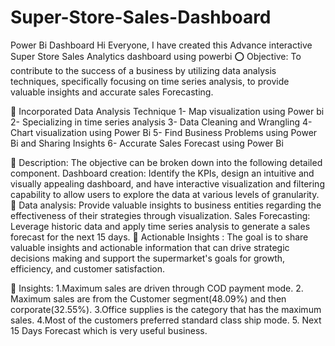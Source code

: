 # Super-Store-Sales-Dashboard
Power Bi Dashboard
Hi Everyone,
I have created this Advance interactive Super Store Sales Analytics dashboard using powerbi
⭕ Objective:
To contribute to the success of a business by utilizing data analysis techniques, specifically focusing on time series analysis, to provide valuable insights and accurate sales Forecasting.

🔑 Incorporated Data Analysis Technique
1- Map visualization using Power bi
2- Specializing in time series analysis
3- Data Cleaning and Wrangling
4- Chart visualization using Power Bi
5- Find Business Problems using Power Bi and Sharing Insights
6- Accurate Sales Forecast using Power Bi

🔑 Description:
The objective can be broken down into the following detailed component.
Dashboard creation:
Identify the KPIs, design an intuitive and visually appealing dashboard, and have interactive visualization and filtering capability to allow users to explore the data at various levels of granularity.
🔑 Data analysis:
Provide valuable insights to business entities regarding the effectiveness of their strategies through visualization.
Sales Forecasting:
Leverage historic data and apply time series analysis to generate a sales forecast for the next 15 days. 
🔑 Actionable Insights :
The goal is to share valuable insights and actionable information that can drive strategic decisions making and support the supermarket's goals for growth, efficiency, and customer satisfaction.

🔑 Insights:
1.Maximum sales are driven through COD payment mode.
2. Maximum sales are from the Customer segment(48.09%) and then corporate(32.55%).
3.Office supplies is the category that has the maximum sales.
4.Most of the customers preferred standard class ship mode.
5. Next 15 Days Forecast which is very useful business.

